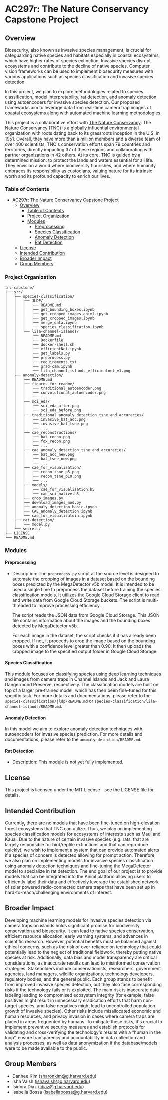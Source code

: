 # AC297r: The Nature Conservancy Capstone Project


## Overview
Biosecurity, also known as invasive species management, is crucial for safeguarding native species and habitats especially in coastal ecosystems, which have higher rates of species extinction. Invasive species disrupt ecosystems and contribute to the decline of native species. Computer vision frameworks can be used to implement biosecurity measures with various applications such as species classification and invasive species detection.   

In this project, we plan to explore methodologies related to species classification, model interpretability, rat detection, and anomaly detection using autoencoders for invasive species detection. Our proposed frameworks aim to leverage data from real-time camera trap images of coastal ecosystems along with automated machine learning methodologies.  

This project is a collaborative effort with [The Nature Conservancy](https://www.nature.org/en-us/). The Nature Conservancy (TNC) is a globally influential environmental organization with roots dating back to its grassroots inception in the U.S. in 1951. Overall, they have more than a million members and a diverse team of over 400 scientists, TNC's conservation efforts span 79 countries and territories, directly impacting 37 of these regions and collaborating with partner organizations in 42 others. At its core, TNC is guided by a determined mission: to protect the lands and waters essential for all life. They envision a world where biodiversity flourishes, and where humanity embraces its responsibility as custodians, valuing nature for its intrinsic worth and its profound capacity to enrich our lives.

### Table of Contents
- [AC297r: The Nature Conservancy Capstone Project](#ac297r-the-nature-conservancy-capstone-project)
  - [Overview](#overview)
    - [Table of Contents](#table-of-contents)
    - [Project Organization](#project-organization)
    - [Modules](#modules)
      - [Preprocessing](#preprocessing)
      - [Species Classification](#species-classification)
      - [Anomaly Detection](#anomaly-detection)
      - [Rat Detection](#rat-detection)
  - [License](#license)
  - [Intended Contribution](#intended-contribution)
  - [Broader Impact](#broader-impact)
  - [Group Members](#group-members)

### Project Organization
```
tnc-capstone/
├── src/
│   ├── species-classification/
│   │   ├── JLDP/
│   │   │   ├── README.md
│   │   │   ├── get_bounding_boxes.ipynb
│   │   │   ├── get_cropped_images_animl.ipynb
│   │   │   ├── get_cropped_images.ipynb
│   │   │   ├── merge_data.ipynb
│   │   │   └── species_classification.ipynb   
│   │   └── lila-channel-islands/
│   │       ├── README.md
│   │       ├── Dockerfile
│   │       ├── docker-shell.sh
│   │       ├── efficientNet.ipynb
│   │       ├── get_labels.py
│   │       ├── preprocess.py
│   │       ├── requirements.txt
│   │       ├── grad-cam.ipynb
│   │       └── lila_channel_islands_efficientnet_v1.png
│   ├── anomaly-detection/
│   │   ├── README.md
│   │   ├── figures_for_readme/
│   │   │   ├── traditional_autoencoder.png
│   │   │   ├── convolutional_autoencoder.png
│   │   │   └── ...
│   │   ├── sci_eda/
│   │   │   ├── sci_eda_after.png
│   │   │   └── sci_eda_before.png
│   │   ├── traditional_anomaly_detection_tsne_and_accuracies/
│   │   │   ├── invasive_bat_acc.png
│   │   │   ├── invasive_bat_tsne.png
│   │   │   └── ...
│   │   ├── cae_reconstructions/
│   │   │   ├── bat_recon.png
│   │   │   ├── fox_recon.png
│   │   │   └── ...
│   │   ├── cae_anomaly_detection_tsne_and_accuracies/
│   │   │   ├── bat_acc_new.png
│   │   │   ├── bat_tsne_new.png
│   │   │   └── ...
│   │   ├── cae_for_visualization/
│   │   │   ├── recon_tsne_p5.png
│   │   │   ├── recon_tsne_p10.png
│   │   │   └── ...
│   │   ├── models/
│   │   │   ├── cae_for_visualization.h5
│   │   │   └── cae_sci_native.h5
│   │   ├── crop_images.py
│   │   ├── download_images_mod.py
│   │   ├── anomaly_detection_basic.ipynb
│   │   ├── CAE_anomaly_detection.ipynb
│   │   └── cae_for_visualizatoin.ipynb
│   ├── rat-detection/
│   │   └── model.py
│   └── secrets/
├── LICENSE
└── README.md
```

### Modules

#### Preprocessing
- Description: The `preprocess.py` script at the source level is designed to automate the cropping of images in a dataset based on the bounding boxes predicted by the MegaDetector v5b model. It is intended to be used a single time to preprocess the dataset before training the species classification models. It utilizes the Google Cloud Storage client to read and write data from Google Cloud Storage buckets. The script is multi-threaded to improve processing efficiency.

    The script reads the JSON data from Google Cloud Storage. This JSON file contains information about the images and the bounding boxes detected by MegaDetector v5b.

    For each image in the dataset, the script checks if it has already been cropped. If not, it proceeds to crop the image based on the bounding boxes with a confidence level greater than 0.90. It then uploads the cropped image to the specified output folder in Google Cloud Storage.


#### Species Classification
This module focuses on classifying species using deep learning techniques and images from camera traps in Channel Islands and Jack and Laura Dangermond Preserve, respectively. The classification models are built on top of a larger pre-trained model, which has then been fine-tuned for this specific task. For more details and documentations, please refer to the `species-classification/jldp/README.md` or `species-classification/lila-channel-islands/README.md`.

#### Anomaly Detection
In this model we aim to explore anomaly detection techniques with autoencoders for invasive
species prediction. For more details and documentations, please refer to the `anomaly-detection/README.md`.


#### Rat Detection
- Description: This module is not yet fully implemented.

## License
This project is licensed under the MIT License - see the LICENSE file for details.

## Intended Contribution
Currently, there are no models that have been fine-tuned on high-elevation forest ecosystems that TNC can utilize. Thus, we plan on implementing species classification models for ecosystems of interests such as Maui and Kauai. Due to the nature of certain invasive species (e.g. rats, that are largely responsible for bird/reptile extinctions and that can reproduce quickly), we wish to implement a system that can provide automated alerts if a species of concern is detected allowing for prompt action. Therefore, we also plan on implementing models for invasive species classification using anomaly detection techniques and fine-tuning the MegaDetector model to specialize in rat detection. The end goal of our project is to provide models that can be integrated into the Animl platform allowing users to efficiently label their data and effectively leverage the established network of solar powered radio-connected camera traps that have been set up in hard-to-reach/challenging environments of interest. 

## Broader Impact
Developing machine learning models for invasive species detection via camera traps on islands holds significant promise for biodiversity conservation and biosecurity. It can lead to native species conservation, efficient resource allocation, early warning systems, and advances in scientific research. However, potential benefits must be balanced against ethical concerns, such as the risk of over-reliance on technology that could potentially lead to the neglect of traditional fieldwork, thereby putting native species at risk. Additionally, data bias and model transparency are critical considerations, as inaccurate results can lead to misinformed conservation strategies. Stakeholders include conservationists, researchers, government agencies, land managers, wildlife organizations, technology developers, regulatory bodies, and the general public. Each group stands to benefit from improved invasive species detection, but they also face corresponding risks if the technology fails or is exploited. The main risk is inaccurate data labeling leading to compromised ecosystem integrity (for example, false positives might result in unnecessary eradication efforts that harm non-target species, and false negatives might lead to uncontrolled population growth of invasive species). Other risks include misallocated economic and human resources, and privacy invasion in cases where camera traps are placed in areas frequented by humans. To mitigate these risks, it's crucial to implement preventive security measures and establish protocols for validating and cross-verifying the technology's results with a “human in the loop”, ensure transparency and accountability in data collection and analysis processes, as well as data anonymization if the database/models were to be made available to the public.


## Group Members
- Danhee Kim (sharonkim@g.harvard.edu)
- Isha Vaish (ishavaish@g.harvard.edu)
- Isidora Diaz (idiaz@g.harvard.edu)
- Isabella Bossa (isabellabossa@g.harvard.edu)